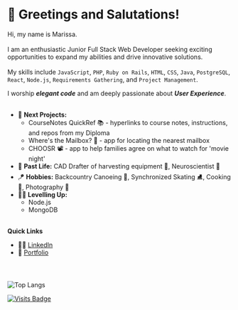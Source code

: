 # 🤙 Greetings and Salutations!  

Hi, my name is Marissa. <br><br>
I am an enthusiastic Junior Full Stack Web Developer seeking exciting opportunities to expand my abilities and drive innovative solutions. 
<br><br>
My skills include `JavaScript`, `PHP`, `Ruby on Rails`, `HTML`, `CSS`, `Java`, `PostgreSQL`, `React`, `Node.js`, `Requirements Gathering`, and `Project Management`.

I worship ***elegant code*** and am deeply passionate about ***User Experience***. 
<br><br>

- 🔮 **Next Projects:**
  - CourseNotes QuickRef 📚 - hyperlinks to course notes, instructions, and repos from my Diploma
  - Where's the Mailbox? 📮 - app for locating the nearest mailbox
  - CHOOSR 📽 - app to help families agree on what to watch for 'movie night'
- 📜 **Past Life:** CAD Drafter of harvesting equipment 🚜, Neuroscientist 🧠
- 🪁 **Hobbies:** Backcountry Canoeing 🛶, Synchronized Skating ⛸, Cooking 🥗, Photography 📸
- 👩‍💻 **Levelling Up:** 
  - Node.js
  - MongoDB
 <br><br>


**Quick Links**
- 👩‍💼 [LinkedIn](https://www.linkedin.com/in/marissa-steindel/)
- 🎨 [Portfolio](https://marissa-steindel.netlify.app/)
<br><br>

#
![Top Langs](https://github-readme-stats.vercel.app/api/top-langs/?username=marissa-steindel&theme=tokyonight&layout=donut&langs_count=10&hide=Hack)

[![Visits Badge](https://badges.pufler.dev/visits/marissa-steindel/marissa-steindel)](https://badges.pufler.dev)
